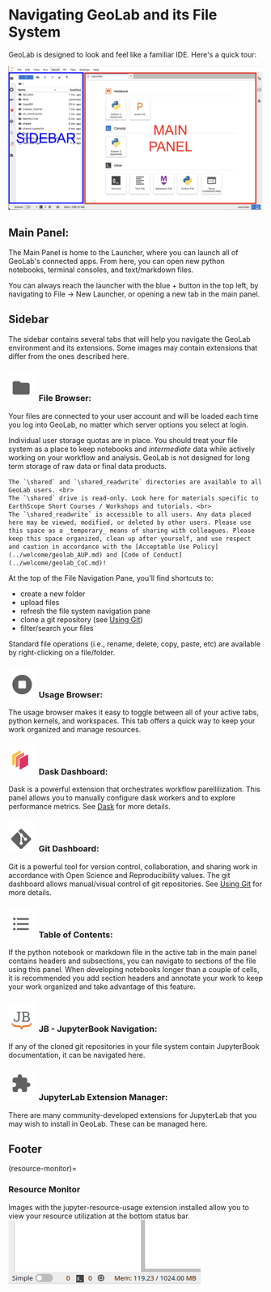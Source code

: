 # Navigating GeoLab and its File System

GeoLab is designed to look and feel like a familiar IDE. Here's a quick tour:

![Landing](../img/geolab_nav.png)


## Main Panel:
The Main Panel is home to the Launcher, where you can launch all of GeoLab's connected apps. From here, you can open new python notebooks, terminal consoles, and text/markdown files. 

You can always reach the launcher with the blue + button in the top left, by navigating to File -> New Launcher, or opening a new tab in the main panel. 

## Sidebar
The sidebar contains several tabs that will help you navigate the GeoLab environment and its extensions. Some images may contain extensions that differ from the ones described here. 

### ![folder](../img/folder.png) File Browser:
Your files are connected to your user account and will be loaded each time you log into GeoLab, no matter which server options you select at login.

Individual user storage quotas are in place. You should treat your file system as a place to keep notebooks and _intermediate_ data while actively working on your workflow and analysis. GeoLab is not designed for long term storage of raw data or final data products.

```{note}
The `\shared` and `\shared_readwrite` directories are available to all GeoLab users. <br>
The `\shared` drive is read-only. Look here for materials specific to EarthScope Short Courses / Workshops and tutorials. <br>
The `\shared_readwrite` is accessible to all users. Any data placed here may be viewed, modified, or deleted by other users. Please use this space as a _temporary_ means of sharing with colleagues. Please keep this space organized, clean up after yourself, and use respect and caution in accordance with the [Acceptable Use Policy](../welcome/geolab_AUP.md) and [Code of Conduct](../welcome/geolab_CoC.md)! 
```

At the top of the File Navigation Pane, you'll find shortcuts to:
- create a new folder
- upload files
- refresh the file system navigation pane
- clone a git repository (see [Using Git](./using_git.md))
- filter/search your files

Standard file operations (i.e., rename, delete, copy, paste, etc) are available by right-clicking on a file/folder. 

### ![usage](../img/usage_monitor.png) Usage Browser:
The usage browser makes it easy to toggle between all of your active tabs, python kernels, and workspaces. This tab offers a quick way to keep your work organized and manage resources.

### ![dask](../img/dask_icon.png) Dask Dashboard:
Dask is a powerful extension that orchestrates workflow parellilization. This panel allows you to manually configure dask workers and to explore performance metrics. See [Dask](../advanced_topics/dask.md) for more details.

### ![git](../img/git_icon.png) Git Dashboard:
Git is a powerful tool for version control, collaboration, and sharing work in accordance with Open Science and Reproducibility values. 
The git dashboard allows manual/visual control of git repositories. 
See [Using Git](./using_git.md) for more details.

### ![toc](../img/toc_icon.png) Table of Contents:
If the python notebook or markdown file in the active tab in the main panel contains headers and subsections, you can navigate to sections of the file using this panel.
When developing notebooks longer than a couple of cells, it is recommended you add section headers and annotate your work to keep your work organized and take advantage of this feature. 

### ![jb](../img/jb_icon.png) JB - JupyterBook Navigation:
If any of the cloned git repositories in your file system contain JupyterBook documentation, it can be navigated here. 

### ![extension](../img/extension_icon.png) JupyterLab Extension Manager:
There are many community-developed extensions for JupyterLab that you may wish to install in GeoLab. These can be managed here. 

## Footer

(resource-monitor)=
### Resource Monitor
Images with the jupyter-resource-usage extension installed allow you to view your resource utilization at the bottom status bar.
![resource](../img/jupyter-resource-usage.png)
